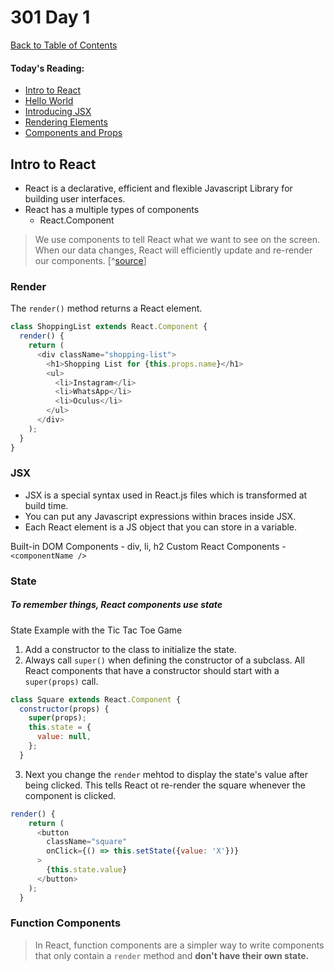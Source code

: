 # 301 Day 1
[Back to Table of Contents](../reading-notes.md)<br/>

#### Today's Reading:
- [Intro to React](https://reactjs.org/tutorial/tutorial.html)
- [Hello World](https://reactjs.org/docs/hello-world.html)
- [Introducing JSX](https://reactjs.org/docs/introducing-jsx.html)
- [Rendering Elements](https://reactjs.org/docs/rendering-elements.html)
- [Components and Props](https://reactjs.org/docs/components-and-props.html)

## Intro to React

- React is a declarative, efficient and flexible Javascript Library for building user interfaces.
- React has a multiple types of components
  - React.Component

>We use components to tell React what we want to see on the screen. When our data changes, React will efficiently update and re-render our components. [^[source](https://reactjs.org/tutorial/tutorial.html)]

### Render
The `render()` method returns a React element.

```javascript
class ShoppingList extends React.Component {
  render() {
    return (
      <div className="shopping-list">
        <h1>Shopping List for {this.props.name}</h1>
        <ul>
          <li>Instagram</li>
          <li>WhatsApp</li>
          <li>Oculus</li>
        </ul>
      </div>
    );
  }
}
```

### JSX
- JSX is a special syntax used in React.js files which is transformed at build time. 
- You can put any Javascript expressions within braces inside JSX. 
- Each React element is a JS object that you can store in a variable.

Built-in DOM Components - div, li, h2
Custom React Components - `<componentName />`


### State

##### To remember things, React components use state

State Example with the Tic Tac Toe Game
1. Add a constructor to the class to initialize the state.
2. Always call `super()` when defining the constructor of a subclass. All React components that have a constructor should start with a `super(props)` call.

```javascript
class Square extends React.Component {
  constructor(props) {
    super(props);
    this.state = {
      value: null,
    };
  }
```

3. Next you change the `render` mehtod to display the state's value after being clicked. This tells React ot re-render the square whenever the component is clicked.

```javascript 
render() {
    return (
      <button
        className="square"
        onClick={() => this.setState({value: 'X'})}
      >
        {this.state.value}
      </button>
    );
  }
```

### Function Components
>In React, function components are a simpler way to write components that only contain a `render` method and **don't have their own state.**